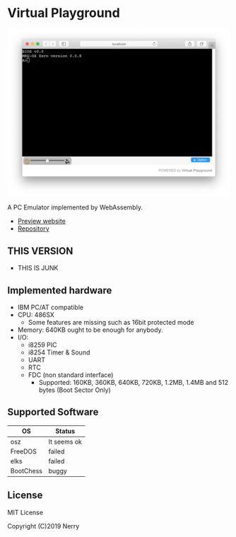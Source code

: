 # Virtual Playground

![screen shot](images/ss1.png)

A PC Emulator implemented by WebAssembly.

- [Preview website](https://nerry.jp/vpc/)
- [Repository](https://github.com/neri/vpc)

## THIS VERSION

- THIS IS JUNK

## Implemented hardware

- IBM PC/AT compatible
- CPU: 486SX
  - Some features are missing such as 16bit protected mode
- Memory: 640KB ought to be enough for anybody.
- I/O:
  - i8259 PIC
  - i8254 Timer & Sound
  - UART
  - RTC
  - FDC (non standard interface)
    - Supported: 160KB, 360KB, 640KB, 720KB, 1.2MB, 1.4MB and 512 bytes (Boot Sector Only)

## Supported Software

|OS|Status|
|-|-|
|osz|It seems ok|
|FreeDOS|failed|
|elks|failed|
|BootChess|buggy|

## License

MIT License

Copyright (C)2019 Nerry
